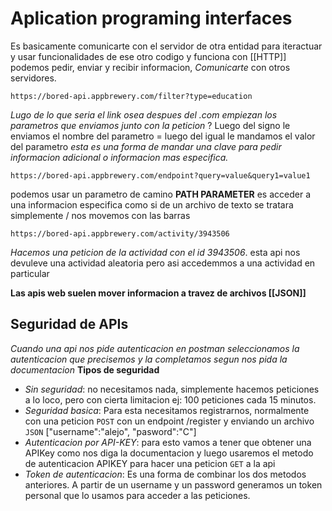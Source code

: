 # Aplication programing interfaces
Es basicamente comunicarte con el servidor de otra entidad para iteractuar y usar funcionalidades de ese otro codigo y funciona con [[HTTP]] podemos pedir, enviar y recibir informacion, *Comunicarte* con otros servidores. 
``` HTTP
https://bored-api.appbrewery.com/filter?type=education
```

*Lugo de lo que seria el link osea despues del .com empiezan los parametros que enviamos junto con la peticion* 
$?$ Luego del signo le enviamos el nombre del parametro 
$=$ luego del igual le mandamos el valor del parametro 
	_esta es una forma de mandar una clave para pedir informacion adicional o informacion mas especifica._ 
``` HTTP
https://bored-api.appbrewery.com/endpoint?query=value&query1=value1
```  


podemos usar un parametro de camino **PATH PARAMETER** 
	es acceder a una informacion especifica como si de un archivo de texto se tratara 
simplemente $/$ nos movemos con las barras 
``` HTTP
https://bored-api.appbrewery.com/activity/3943506
```
_Hacemos una peticion de la actividad con el id 3943506_. esta api nos devuleve una actividad aleatoria pero asi accedemmos a una actividad en particular 

**Las apis web suelen mover informacion a travez de archivos [[JSON]]**   

## Seguridad de APIs
_Cuando una api nos pide autenticacion en postman seleccionamos la autenticacion que precisemos y la completamos segun nos pida la documentacion_
**Tipos de seguridad**
- *Sin seguridad*: no necesitamos nada, simplemente hacemos peticiones a lo loco, pero con cierta limitacion ej: 100 peticiones cada 15 minutos. 
- *Seguridad basica*: Para esta necesitamos registrarnos, normalmente con una peticion `POST` con un endpoint /register y enviando un archivo `JSON` ["username":"alejo", "pasword":"C"]
- *Autenticacion por API-KEY*: para esto vamos a tener que obtener una APIKey como nos diga la documentacion y luego usaremos el metodo de autenticacion APIKEY para hacer una peticion `GET` a la api
- *Token de autenticacion*: Es una forma de combinar los dos metodos anteriores. A partir de un username y un password generamos un token personal que lo usamos para acceder a las peticiones. 
